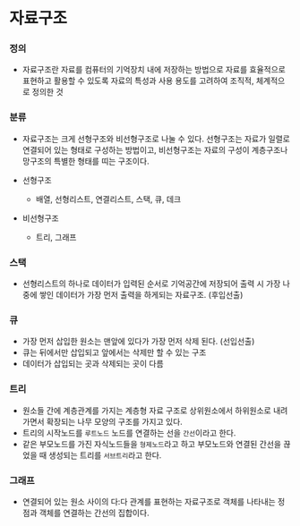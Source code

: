 # 자료구조

### 정의
- 자료구조란 자료를 컴퓨터의 기억장치 내에 저장하는 방법으로 자료를 효율적으로 표현하고 활용할 수 있도록 자료의 특성과 사용 용도를 고려하여 조직적, 체계적으로 정의한 것

### 분류
- 자료구조는 크게 선형구조와 비선형구조로 나눌 수 있다. 선형구조는 자료가 일렬로 연결되어 있는 형태로 구성하는 방법이고, 비선형구조는 자료의 구성이 계층구조나 망구조의 특별한 형태를 띠는 구조이다.

- 선형구조
  - 배열, 선형리스트, 연결리스트, 스택, 큐, 데크
- 비선형구조
  - 트리, 그래프

### 스택
- 선형리스트의 하나로 데이터가 입력된 순서로 기억공간에 저장되어 출력 시 가장 나중에 쌓인 데이터가 가장 먼저 출력을 하게되는 자료구조. (후입선출)

### 큐
- 가장 먼저 삽입한 원소는 맨앞에 있다가 가장 먼저 삭제 된다. (선입선출)
- 큐는 뒤에서만 삽입되고 앞에서는 삭제만 할 수 있는 구조
- 데이터가 삽입되는 곳과 삭제되는 곳이 다름

### 트리
- 원소들 간에 계층관계를 가지는 계층형 자료 구조로 상위원소에서 하위원소로 내려가면서 확장되는 나무 모양의 구조를 가지고 있다.
- 트리의 시작노드를 `루트노드` 노드를 연결하는 선을 `간선`이라고 한다.
- 같은 부모노드를 가진 자식노드들을 `형제노드`라고 하고 부모노드와 연결된 간선을 끊었을 때 생성되는 트리를 `서브트리`라고 한다.

### 그래프
- 연결되어 있는 원소 사이의 다:다 관계를 표현하는 자료구조로 객체를 나타내는 정점과 객체를 연결하는 간선의 집합이다.

